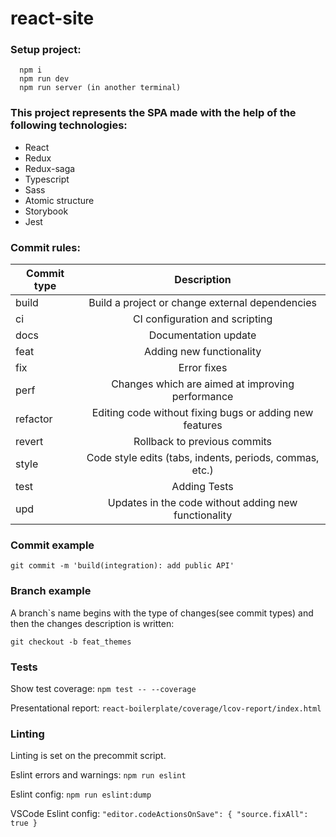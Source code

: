 # react-site

### Setup project:
```
  npm i
  npm run dev
  npm run server (in another terminal)
```

### This project represents the SPA made with the help of the following technologies:
+ React
+ Redux
+ Redux-saga
+ Typescript
+ Sass
+ Atomic structure
+ Storybook
+ Jest

### Commit rules:
| Commit type   | Description |
| ------------- |:-------------:|
| build         | Build a project or change external dependencies |
| ci            | CI configuration and scripting |
| docs          | Documentation update |
| feat          | Adding new functionality |
| fix           | Error fixes |
| perf          | Changes which are aimed at improving performance |
| refactor      | Editing code without fixing bugs or adding new features |
| revert        | Rollback to previous commits |
| style         | Code style edits (tabs, indents, periods, commas, etc.) |
| test          | Adding Tests |
| upd           | Updates in the code without adding new functionality |

### Commit example
```
git commit -m 'build(integration): add public API'
```

### Branch example
A branch`s name begins with the type of changes(see commit types) and then the changes description is written:
```
git checkout -b feat_themes
```

### Tests
Show test coverage: `npm test -- --coverage`

Presentational report: `react-boilerplate/coverage/lcov-report/index.html`

### Linting
Linting is set on the precommit script.

Eslint errors and warnings: `npm run eslint`

Eslint config: `npm run eslint:dump`

VSCode Eslint config:
`
"editor.codeActionsOnSave": {
  "source.fixAll": true
}
`
